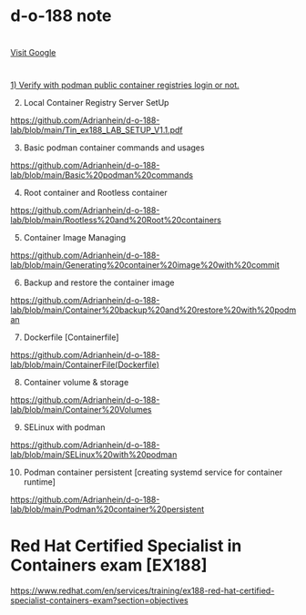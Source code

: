 # 
# 
# d-o-188 note
# 
[Visit Google](https://www.google.com)
# 
[1) Verify with podman public container registries login or not.](https://github.com/Adrianhein/d-o-188-lab/blob/main/verify%20container%20registry%20login)

2) Local Container Registry Server SetUp

https://github.com/Adrianhein/d-o-188-lab/blob/main/Tin_ex188_LAB_SETUP_V1.1.pdf

3) Basic podman container commands and usages

https://github.com/Adrianhein/d-o-188-lab/blob/main/Basic%20podman%20commands

4) Root container and Rootless container

https://github.com/Adrianhein/d-o-188-lab/blob/main/Rootless%20and%20Root%20containers

5) Container Image Managing

https://github.com/Adrianhein/d-o-188-lab/blob/main/Generating%20container%20image%20with%20commit

6) Backup and restore the container image

https://github.com/Adrianhein/d-o-188-lab/blob/main/Container%20backup%20and%20restore%20with%20podman

7) Dockerfile [Containerfile]

https://github.com/Adrianhein/d-o-188-lab/blob/main/ContainerFile(Dockerfile)

8) Container volume & storage

https://github.com/Adrianhein/d-o-188-lab/blob/main/Container%20Volumes

9) SELinux with podman

https://github.com/Adrianhein/d-o-188-lab/blob/main/SELinux%20with%20podman

10) Podman container persistent [creating systemd service for container runtime]

https://github.com/Adrianhein/d-o-188-lab/blob/main/Podman%20container%20persistent


# 
# Red Hat Certified Specialist in Containers exam [EX188]

https://www.redhat.com/en/services/training/ex188-red-hat-certified-specialist-containers-exam?section=objectives


